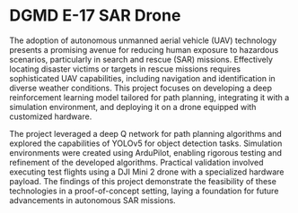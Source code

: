 # DGMD E-17 SAR Drone
The adoption of autonomous unmanned aerial vehicle (UAV) technology presents a promising avenue for reducing human exposure to hazardous scenarios, particularly in search and rescue (SAR) missions. Effectively locating disaster victims or targets in rescue missions requires sophisticated UAV capabilities, including navigation and identification in diverse weather conditions. This project focuses on developing a deep reinforcement learning model tailored for path planning, integrating it with a simulation environment, and deploying it on a drone equipped with customized hardware.

The project leveraged a deep Q network for path planning algorithms and explored the capabilities of YOLOv5 for object detection tasks. Simulation environments were created using ArduPilot, enabling rigorous testing and refinement of the developed algorithms. Practical validation involved executing test flights using a DJI Mini 2 drone with a specialized hardware payload. The findings of this project demonstrate the feasibility of these technologies in a proof-of-concept setting, laying a foundation for future advancements in autonomous SAR missions.

